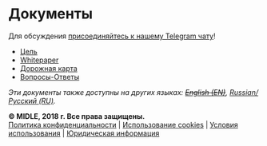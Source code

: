 # Документы

Для обсуждения [присоединяйтесь к нашему Telegram чату](https://t.me/midle_shop_chat_ru)!

  - [Цель](/ru/purpose)
  - [Whitepaper](/ru/whitepaper)
  - [Дорожная карта](/ru/roadmap)
  - [Вопросы-Ответы](/ru/faq)

_Эти документы также доступны на других языках: ~~[English (EN)](/en)~~, [Russian/Русский (RU)](/ru)._

**© MIDLE, 2018 г. Все права защищены.**  
[Политика конфиденциальности](/ru/legal/privacy) | [Использование cookies](/ru/legal/privacy/cookies) | [Условия использования](/ru/legal/terms) | [Юридическая информация](/ru/legal)
